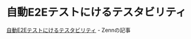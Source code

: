 # 自動E2Eテストにけるテスタビリティ

[自動E2Eテストにけるテスタビリティ](https://zenn.dev/jyoppomu/articles/f9aef36e67013e) - Zennの記事
